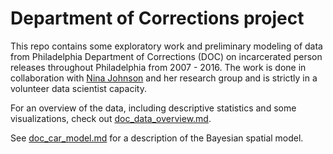 # Department of Corrections project

This repo contains some exploratory work and preliminary modeling
of data from Philadelphia Department of Corrections (DOC) on 
incarcerated person releases throughout Philadelphia from 2007 - 2016.
The work is done in collaboration with 
[Nina Johnson](https://www.swarthmore.edu/profile/nina-johnson) 
and her research group and is strictly in a volunteer
data scientist capacity.

For an overview of the data, including descriptive statistics and 
some visualizations, check out [doc_data_overview.md](https://github.com/ericoh17/doc_project/blob/master/doc_data_overview.md).

See [doc_car_model.md](https://github.com/ericoh17/doc_project/blob/master/doc_car_model.md) for 
a description of the Bayesian spatial model. 

